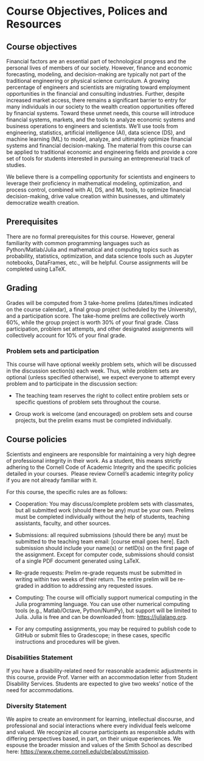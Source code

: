 # Course Objectives, Polices and Resources

## Course objectives 

Financial factors are an essential part of technological progress and the personal lives of members of our society. However, finance and economic forecasting, modeling, and decision-making are typically not part of the traditional engineering or physical science curriculum. A growing percentage of engineers and scientists are migrating toward employment opportunities in the financial and consulting industries. Further, despite increased market access, there remains a significant barrier to entry for many individuals in our society to the wealth creation opportunities offered by financial systems. Toward these unmet needs, this course will introduce financial systems, markets, and the tools to analyze economic systems and business operations to engineers and scientists. We’ll use tools from engineering, statistics, artificial intelligence (AI), data science (DS), and machine learning (ML) to model, analyze, and ultimately optimize financial systems and financial decision-making. The material from this course can be applied to traditional economic and engineering fields and provide a core set of tools for students interested in pursuing an entrepreneurial track of studies.  

We believe there is a compelling opportunity for scientists and engineers to leverage their proficiency in mathematical modeling, optimization, and process control, combined with AI, DS, and ML tools, to optimize financial decision-making, drive value creation within businesses, and ultimately democratize wealth creation. 

## Prerequisites
There are no formal prerequisites for this course. However, general familiarity with common programming languages such as Python/Matlab/Julia and mathematical and computing topics such as probability, statistics, optimization, and data science tools such as Jupyter notebooks, DataFrames, etc., will be helpful. Course assignments will be completed using LaTeX.

## Grading 

Grades will be computed from 3 take-home prelims (dates/times indicated on the course calendar), a final group project (scheduled by the University), and a participation score. The take-home prelims are collectively worth 60%, while the group project is worth 30% of your final grade. Class participation, problem set attempts, and other designated assignments will collectively account for 10% of your final grade.  

### Problem sets and participation
This course will have optional weekly problem sets, which will be discussed in the discussion section(s) each week. Thus, while problem sets are optional (unless specified otherwise), we expect everyone to attempt every problem and to participate in the discussion section:

* The teaching team reserves the right to collect entire problem sets or specific questions of problem sets throughout the course. 

* Group work is welcome (and encouraged) on problem sets and course projects, but the prelim exams must be completed individually. 

## Course policies 
Scientists and engineers are responsible for maintaining a very high degree of professional integrity in their work. As a student, this means strictly adhering to the Cornell Code of Academic Integrity and the specific policies detailed in your courses.  Please review Cornell’s academic integrity policy if you are not already familiar with it. 

For this course, the specific rules are as follows:

* Cooperation: You may discuss/complete problem sets with classmates, but all submitted work (should there be any) must be your own. Prelims must be completed individually without the help of students, teaching assistants, faculty, and other sources. 

* Submissions: all required submissions (should there be any) must be submitted to the teaching team email: [course email goes here]. Each submission should include your name(s) or netID(s) on the first page of the assignment. Except for computer code, submissions should consist of a single PDF document generated using LaTeX. 

* Re-grade requests: Prelim re-grade requests must be submitted in writing within two weeks of their return. The entire prelim will be re-graded in addition to addressing any requested issues. 

* Computing: The course will officially support numerical computing in the Julia programming language. You can use other numerical computing tools (e.g., Matlab/Octave, Python/NumPy), but support will be limited to Julia. Julia is free and can be downloaded from: https://julialang.org.

* For any computing assignments, you may be required to publish code to GitHub or submit files to Gradescope; in these cases, specific instructions and procedures will be given.  

### Disabilities Statement
If you have a disability-related need for reasonable academic adjustments in this course, provide Prof. Varner with an accommodation letter from Student Disability Services. Students are expected to give two weeks’ notice of the need for accommodations.

### Diversity Statement
We aspire to create an environment for learning, intellectual discourse, and professional and social interactions where every individual feels welcome and valued. We recognize all course participants as responsible adults with differing perspectives based, in part, on their unique experiences. We espouse the broader mission and values of the Smith School as described here: https://www.cheme.cornell.edu/cbe/about/mission.
